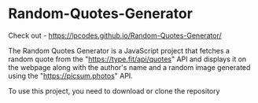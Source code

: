 # Random-Quotes-Generator
Check out - https://lpcodes.github.io/Random-Quotes-Generator/

The Random Quotes Generator is a JavaScript project that fetches a random quote from the "https://type.fit/api/quotes" API and displays it on the webpage along with the author's name and a random image generated using the "https://picsum.photos" API.

To use this project, you need to download or clone the repository 
